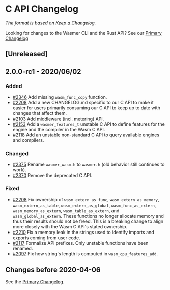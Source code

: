 # C API Changelog

*The format is based on [Keep a Changelog].*

[Keep a Changelog]: http://keepachangelog.com/en/1.0.0/

Looking for changes to the Wasmer CLI and the Rust API? See our [Primary Changelog](../../CHANGELOG.md)

## **[Unreleased]**

## 2.0.0-rc1 - 2020/06/02

### Added
- [#2346](https://github.com/wasmerio/wasmer/pull/2346) Add missing `wasm_func_copy` function.
- [#2208](https://github.com/wasmerio/wasmer/pull/2208) Add a new CHANGELOG.md specific to our C API to make it easier for users primarily consuming our C API to keep up to date with changes that affect them.
- [#2103](https://github.com/wasmerio/wasmer/pull/2103) Add middleware (incl. metering) API.
- [#2153](https://github.com/wasmerio/wasmer/pull/2153) Add a `wasmer_features_t` unstable C API to define features for the engine and the compiler in the Wasm C API.
- [#2118](https://github.com/wasmerio/wasmer/pull/2118) Add an unstable non-standard C API to query available engines and compilers.

### Changed
- [#2375](https://github.com/wasmerio/wasmer/pull/2375) Rename `wasmer_wasm.h` to `wasmer.h` (old behavior still continues to work).
- [#2370](https://github.com/wasmerio/wasmer/pull/2370) Remove the deprecated C API.

### Fixed
- [#2208](https://github.com/wasmerio/wasmer/pull/2208) Fix ownership of `wasm_extern_as_func`, `wasm_extern_as_memory`, `wasm_extern_as_table`, `wasm_extern_as_global`, `wasm_func_as_extern`, `wasm_memory_as_extern`, `wasm_table_as_extern`, and `wasm_global_as_extern`. These functions no longer allocate memory and thus their results should not be freed. This is a breaking change to align more closely with the Wasm C API's stated ownership.
- [#2210](https://github.com/wasmerio/wasmer/pull/2210) Fix a memory leak in the strings used to identify imports and exports coming from user code.
- [#2117](https://github.com/wasmerio/wasmer/pull/2117) Formalize API prefixes. Only unstable functions have been renamed.
- [#2097](https://github.com/wasmerio/wasmer/pull/2097) Fix how string's length is computed in `wasm_cpu_features_add`.

## Changes before 2020-04-06

See the [Primary Changelog](../../CHANGELOG.md).
